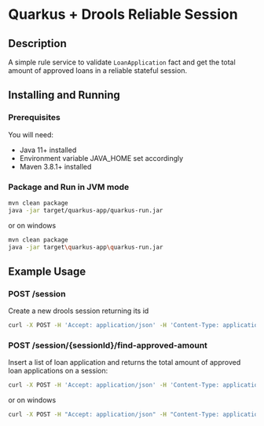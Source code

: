 # Quarkus + Drools Reliable Session

## Description

A simple rule service to validate `LoanApplication` fact and get the total amount of approved loans 
in a reliable stateful session.

## Installing and Running

### Prerequisites

You will need:
  - Java 11+ installed
  - Environment variable JAVA_HOME set accordingly
  - Maven 3.8.1+ installed

### Package and Run in JVM mode

```sh
mvn clean package
java -jar target/quarkus-app/quarkus-run.jar
```

or on windows

```sh
mvn clean package
java -jar target\quarkus-app\quarkus-run.jar
```

## Example Usage

### POST /session

Create a new drools session returning its id

```sh
curl -X POST -H 'Accept: application/json' -H 'Content-Type: application/json' http://localhost:8080/session
```

### POST /session/{sessionId}/find-approved-amount

Insert a list of loan application and returns the total amount of approved loan applications on a session:

```sh
curl -X POST -H 'Accept: application/json' -H 'Content-Type: application/json' -d '{"maxAmount":5000,"loanApplications":[{"id":"ABC10001","amount":2000,"deposit":100,"applicant":{"age":45,"name":"John"}}, {"id":"ABC10002","amount":5000,"deposit":100,"applicant":{"age":25,"name":"Paul"}}, {"id":"ABC10015","amount":1000,"deposit":100,"applicant":{"age":12,"name":"George"}}]}' http://localhost:8080/session/0/find-approved-amount
```
or on windows

```sh
curl -X POST -H "Accept: application/json" -H "Content-Type: application/json" -d "{\"maxAmount\":5000,\"loanApplications\":[{\"id\":\"ABC10001\",\"amount\":2000,\"deposit\":100,\"applicant\":{\"age\":45,\"name\":\"John\"}}, {\"id\":\"ABC10002\",\"amount\":5000,\"deposit\":100,\"applicant\":{\"age\":25,\"name\":\"Paul\"}}, {\"id\":\"ABC10015\",\"amount\":1000,\"deposit\":100,\"applicant\":{\"age\":12,\"name\":\"George\"}}]}" http://localhost:8080/session/0/find-approved-amount
```

